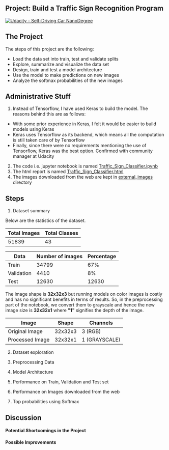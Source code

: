 ## Project: Build a Traffic Sign Recognition Program
[![Udacity - Self-Driving Car NanoDegree](https://s3.amazonaws.com/udacity-sdc/github/shield-carnd.svg)](http://www.udacity.com/drive)

The Project
---
The steps of this project are the following:
* Load the data set into train, test and validate splits
* Explore, summarize and visualize the data set
* Design, train and test a model architecture
* Use the model to make predictions on new images
* Analyze the softmax probabilities of the new images


Administrative Stuff
---
1. Instead of Tensorflow, I have used Keras to build the model. The reasons behind this are as follows:
- With some prior experience in Keras, I felt it would be easier to build models using Keras
- Keras uses Tensorflow as its backend, which means all the computation is still taken care of by Tensorflow
- Finally, since there were no requirements mentioning the use of Tensorflow, Keras was the best option. Confirmed with community manager at Udacity
2. The code i.e. jupyter notebook is named [Traffic_Sign_Classifier.ipynb](https://github.com/vikramriyer/CarND-Traffic-Sign-Classifier-Project/blob/master/Traffic_Sign_Classifier.ipynb)
3. The html report is named [Traffic_Sign_Classifier.html](https://github.com/vikramriyer/CarND-Traffic-Sign-Classifier-Project/blob/master/Traffic_Sign_Classifier.html)
4. The images downloaded from the web are kept in [external_images](https://github.com/vikramriyer/CarND-Traffic-Sign-Classifier-Project/tree/master/external_images) directory

## Steps

1. Dataset summary

Below are the statistics of the dataset.

|  Total Images  |Total Classes|
|----------|----------|
|51839|43|


|  Data  |Number of images|Percentage|
|----------|-----------|-----------
|Train|34799|67%|
|Validation|4410|8%|
|Test|12630|12630|24%|

The image shape is __32x32x3__ but running models on color images is costly and has no significant benefits in terms of results.
So, in the preprocessing part of the notebook, we convert them to grayscale and hence the new image size is __32x32x1__ where __"1"__ signifies the depth of the image. 

|  Image  | Shape | Channels |
|----------|-----------|-----------
|Original Image|32x32x3|3 (RGB)|
|Processed Image|32x32x1|1 (GRAYSCALE)|


2. Dataset exploration

3. Preprocessing Data

4. Model Architecture

5. Performance on Train, Validation and Test set

6. Performance on Images downloaded from the web

7. Top probabilities using Softmax


Discussion
---

#### Potential Shortcomings in the Project

#### Possible Improvements
